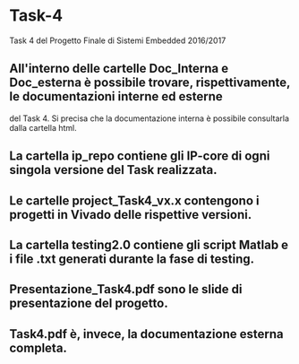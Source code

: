 # Task-4
Task 4 del Progetto Finale di Sistemi Embedded 2016/2017

## All'interno delle cartelle Doc_Interna e Doc_esterna è possibile trovare, rispettivamente, le documentazioni interne ed esterne
del Task 4. Si precisa che la documentazione interna è possibile consultarla dalla cartella html.

## La cartella ip_repo contiene gli IP-core di ogni singola versione del Task realizzata.

## Le cartelle project_Task4_vx.x contengono i progetti in Vivado delle rispettive versioni.

## La cartella testing2.0 contiene gli script Matlab e i file .txt generati durante la fase di testing.

## Presentazione_Task4.pdf sono le slide di presentazione del progetto.

## Task4.pdf è, invece, la documentazione esterna completa.
